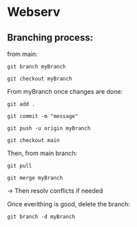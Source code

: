 # Webserv

## Branching process:

from main:
```
git branch myBranch
```
```
git checkout myBranch
```
From myBranch once changes are done:
```
git add .
```
```
git commit -m "message"
```
```
git push -u origin myBranch
```
```
git checkout main
```
Then, from main branch:
```
git pull
```
```
git merge myBranch
```
-> Then resolv conflicts if needed

Once everithing is good, delete the branch:
```
git branch -d myBranch
```
